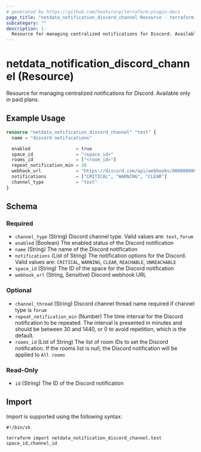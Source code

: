 ```yaml
---
# generated by https://github.com/hashicorp/terraform-plugin-docs
page_title: "netdata_notification_discord_channel Resource - terraform-provider-netdata"
subcategory: ""
description: |-
  Resource for managing centralized notifications for Discord. Available only in paid plans.
---
```


# netdata_notification_discord_channel (Resource)

Resource for managing centralized notifications for Discord. Available only in paid plans.

## Example Usage

```terraform
resource "netdata_notification_discord_channel" "test" {
  name = "discord notifications"

  enabled                 = true
  space_id                = "<space_id>"
  rooms_id                = ["<room_id>"]
  repeat_notification_min = 30
  webhook_url             = "https://discord.com/api/webhooks/0000000000000/XXXXXXXXXXXXXXXXXXXXXXXX"
  notifications           = ["CRITICAL", "WARNING", "CLEAR"]
  channel_type            = "text"
}
```

<!-- schema generated by tfplugindocs -->
## Schema

### Required

- `channel_type` (String) Discord channel type. Valid values are: `text`, `forum`
- `enabled` (Boolean) The enabled status of the Discord notification
- `name` (String) The name of the Discord notification
- `notifications` (List of String) The notification options for the Discord. Valid values are: `CRITICAL`, `WARNING`, `CLEAR`, `REACHABLE`, `UNREACHABLE`
- `space_id` (String) The ID of the space for the Discord notification
- `webhook_url` (String, Sensitive) Discord webhook URL

### Optional

- `channel_thread` (String) Discord channel thread name required if channel type is `forum`
- `repeat_notification_min` (Number) The time interval for the Discord notification to be repeated. The interval is presented in minutes and should be between 30 and 1440, or 0 to avoid repetition, which is the default.
- `rooms_id` (List of String) The list of room IDs to set the Discord notification. If the rooms list is null, the Discord notification will be applied to `All rooms`

### Read-Only

- `id` (String) The ID of the Discord notification

## Import

Import is supported using the following syntax:

```shell
#!/bin/sh

terraform import netdata_notification_discord_channel.test space_id,channel_id
```
